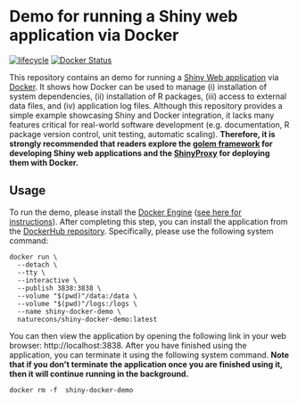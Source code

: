 # Demo for running a Shiny web application via Docker

[![lifecycle](https://img.shields.io/badge/Lifecycle-experimental-orange.svg)](https://lifecycle.r-lib.org/articles/stages.html)
[![Docker Status](https://img.shields.io/docker/cloud/build/naturecons/shiny-docker-demo?label=Docker%20build)](https://hub.docker.com/r/naturecons/shiny-docker-demo)

This repository contains an demo for running a [Shiny Web application](https://shiny.rstudio.com/) via [Docker](https://www.docker.com/). It shows how Docker can be used to manage (i) installation of system dependencies, (ii) installation of R packages, (iii) access to external data files, and (iv) application log files. Although this repository provides a simple example showcasing Shiny and Docker integration, it lacks many features critical for real-world software development (e.g. documentation, R package version control, unit testing, automatic scaling). **Therefore, it is strongly recommended that readers explore the [golem framework](https://thinkr-open.github.io/golem/) for developing Shiny web applications and the [ShinyProxy](https://www.shinyproxy.io/) for deploying them with Docker.**

## Usage

To run the demo, please install the [Docker Engine](https://www.docker.com/) ([see here for instructions](https://docs.docker.com/get-docker/)). After completing this step, you can install the application from the [DockerHub repository](https://hub.docker.com/repository/docker/naturecons/shiny-docker-demo). Specifically, please use the following system command:

```{bash, eval = FALSE}
docker run \
  --detach \
  --tty \
  --interactive \
  --publish 3838:3838 \
  --volume "$(pwd)"/data:/data \
  --volume "$(pwd)"/logs:/logs \
  --name shiny-docker-demo \
  naturecons/shiny-docker-demo:latest
```

You can then view the application by opening the following link in your web browser: http://localhost:3838. After you have finished using the application, you can terminate it using the following system command. **Note that if you don't terminate the application once you are finished using it, then it will continue running in the background.**

```{bash, eval = FALSE}
docker rm -f  shiny-docker-demo
```

